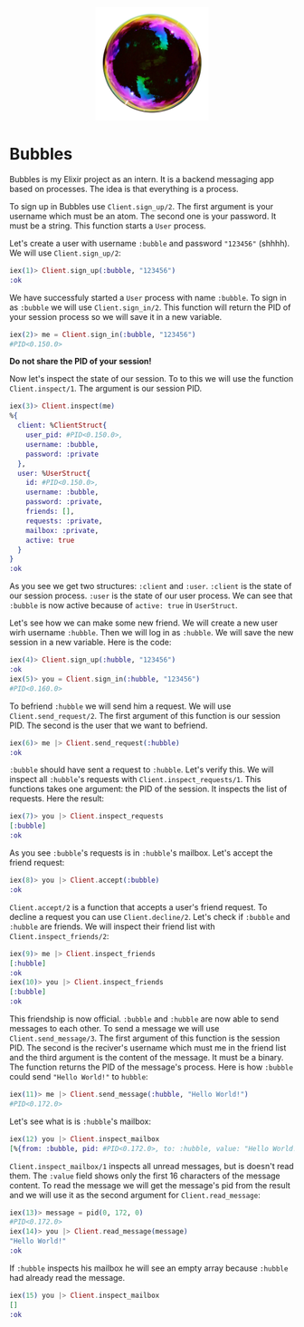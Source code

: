<p align="center">
    <img src="./assets/logo_real.png" style="height: 200px" />
</p>

# Bubbles

Bubbles is my Elixir project as an intern. It is a backend messaging app based on processes. The idea is that everything is a process.

To sign up in Bubbles use `Client.sign_up/2`. The first argument is your username which must be an atom. The second one is your password. It must be a string. This function starts a `User` process.

Let's create a user with username `:bubble` and password `"123456"` (shhhh). We will use `Client.sign_up/2`:

```elixir
iex(1)> Client.sign_up(:bubble, "123456")
:ok
```

We have successfuly started a `User` process with name `:bubble`. To sign in as `:bubble` we will use `Client.sign_in/2`. This function will return the PID of your session process so we will save it in a new variable.


```elixir
iex(2)> me = Client.sign_in(:bubble, "123456")
#PID<0.150.0>
```

**Do not share the PID of your session!**

Now let's inspect the state of our session. To to this we will use the function `Client.inspect/1`. The argument is our session PID.

```elixir
iex(3)> Client.inspect(me)
%{
  client: %ClientStruct{
    user_pid: #PID<0.150.0>,
    username: :bubble,
    password: :private
  },
  user: %UserStruct{
    id: #PID<0.150.0>,
    username: :bubble,
    password: :private,
    friends: [],
    requests: :private,
    mailbox: :private,
    active: true
  }
}
:ok
```
As you see we get two structures: `:client` and `:user`. `:client` is the state of our session process. `:user` is the state of our user process. We can see that `:bubble` is now active because of `active: true` in `UserStruct`. 

Let's see how we can make some new friend. We will create a new user wirh username `:hubble`. Then we will log in as `:hubble`. We will save the new session in a new variable. Here is the code: 


```elixir
iex(4)> Client.sign_up(:hubble, "123456")
:ok
iex(5)> you = Client.sign_in(:hubble, "123456")
#PID<0.160.0>
```

To befriend `:hubble` we will send him a request. We will use `Client.send_request/2`. The first argument of this function is our session PID. The second is the user that we want to befriend.

```elixir
iex(6)> me |> Client.send_request(:hubble)
:ok
```

`:bubble` should have sent a request to `:hubble`. Let's verify this. We will inspect all `:hubble`'s requests with `Client.inspect_requests/1`. This functions takes one argument: the PID of the session. It inspects the list of requests. Here the result:

```elixir
iex(7)> you |> Client.inspect_requests
[:bubble]
:ok
```

As you see `:bubble`'s requests is in `:hubble`'s mailbox. Let's accept the friend request: 

```elixir
iex(8)> you |> Client.accept(:bubble)
:ok
```

`Client.accept/2` is a function that accepts a user's friend request. To decline a request you can use `Client.decline/2`. Let's check if `:bubble` and `:hubble` are friends. We will inspect their friend list with `Client.inspect_friends/2`:

```elixir
iex(9)> me |> Client.inspect_friends
[:hubble]
:ok
iex(10)> you |> Client.inspect_friends
[:bubble]
:ok
```

This friendship is now official. `:bubble` and `:hubble` are now able to send messages to each other. To send a message we will use `Client.send_message/3`. The first argument of this function is the session PID. The second is the reciver's username which must me in the friend list and the third argument is the content of the message. It must be a binary. The function returns the PID of the message's process. Here is how `:bubble` could send `"Hello World!"` to `hubble`:

```elixir
iex(11)> me |> Client.send_message(:hubble, "Hello World!")
#PID<0.172.0>
```

Let's see what is is `:hubble`'s mailbox:

```elixir
iex(12) you |> Client.inspect_mailbox
[%{from: :bubble, pid: #PID<0.172.0>, to: :hubble, value: "Hello World!"}]
```

`Client.inspect_mailbox/1` inspects all unread messages, but is doesn't read them. The `:value` field shows only the first 16 characters of the message content. To read the message we will get the message's pid from the result and we will use it as the second argument for `Client.read_message`:

```elixir
iex(13)> message = pid(0, 172, 0)
#PID<0.172.0>
iex(14)> you |> Client.read_message(message)
"Hello World!"
:ok
```

If `:hubble` inspects his mailbox he will see an empty array because `:hubble` had already read the message.

```elixir
iex(15) you |> Client.inspect_mailbox
[]
:ok
```